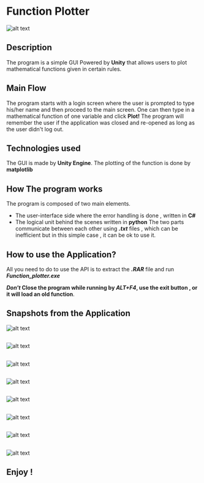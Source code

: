 


# Function Plotter

![alt text](https://github.com/HelalyJunior/Function-Plotter/blob/main/IMAGES/cover.png)


## Description
The program is a simple GUI Powered by **Unity** that allows users to plot mathematical functions given in certain rules.
## Main Flow
The program starts with a login screen where the user is prompted to type his/her name and then proceed to the main screen. One can then type in a mathematical function of one variable and click **Plot!**
The program will remember the user if the application was closed and re-opened as long as the user didn't log out.
## Technologies used
The GUI is made by **Unity Engine**.
The plotting of the function is done by **matplotlib**
## How The program works
The program is composed of two main elements.
  - The user-interface side where the error handling is done , written in **C#**
  - The logical unit behind the scenes written in **python**
The two parts communicate between each other using ***.txt*** files , which can be inefficient but in this simple case , it can be ok to use it.
## How to use the Application?
All you need to do to use the API is to extract the ***.RAR*** file and run ***Function_plotter.exe***

*****Don't*** Close the program while running by ***ALT+F4***, use the exit button , or it will load an old function**.
## Snapshots from the Application
![alt text](https://github.com/HelalyJunior/Function-Plotter/blob/main/IMAGES/1.png)
##

![alt text](https://github.com/HelalyJunior/Function-Plotter/blob/main/IMAGES/2.png)
##

![alt text](https://github.com/HelalyJunior/Function-Plotter/blob/main/IMAGES/3.png)
##
![alt text](https://github.com/HelalyJunior/Function-Plotter/blob/main/IMAGES/4.png)
##
![alt text](https://github.com/HelalyJunior/Function-Plotter/blob/main/IMAGES/5.png)
##
![alt text](https://github.com/HelalyJunior/Function-Plotter/blob/main/IMAGES/8.png)
##
![alt text](https://github.com/HelalyJunior/Function-Plotter/blob/main/IMAGES/6.png)
##
![alt text](https://github.com/HelalyJunior/Function-Plotter/blob/main/IMAGES/7.png)
##

## Enjoy !
